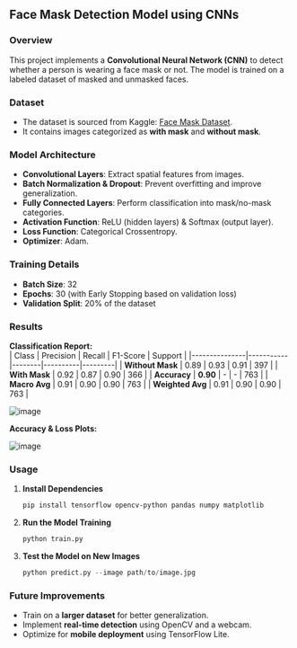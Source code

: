 ## **Face Mask Detection Model using CNNs**  

### **Overview**  
This project implements a **Convolutional Neural Network (CNN)** to detect whether a person is wearing a face mask or not. The model is trained on a labeled dataset of masked and unmasked faces.  

### **Dataset**  
- The dataset is sourced from Kaggle: [Face Mask Dataset](https://www.kaggle.com/datasets/omkargurav/face-mask-dataset).  
- It contains images categorized as **with mask** and **without mask**.  

### **Model Architecture**  
- **Convolutional Layers**: Extract spatial features from images.  
- **Batch Normalization & Dropout**: Prevent overfitting and improve generalization.  
- **Fully Connected Layers**: Perform classification into mask/no-mask categories.  
- **Activation Function**: ReLU (hidden layers) & Softmax (output layer).  
- **Loss Function**: Categorical Crossentropy.  
- **Optimizer**: Adam.  

### **Training Details**  
- **Batch Size**: 32  
- **Epochs**: 30 (with Early Stopping based on validation loss)  
- **Validation Split**: 20% of the dataset  

### **Results**  
**Classification Report:**  
| Class          | Precision | Recall | F1-Score | Support |
|---------------|-----------|--------|----------|---------|
| **Without Mask** | 0.89      | 0.93   | 0.91     | 397     |
| **With Mask**    | 0.92      | 0.87   | 0.90     | 366     |
| **Accuracy**     | **0.90**  | -      | -        | 763     |
| **Macro Avg**    | 0.91      | 0.90   | 0.90     | 763     |
| **Weighted Avg** | 0.91      | 0.90   | 0.90     | 763     |

![image](https://github.com/user-attachments/assets/f15a7579-800d-4e28-888c-adf0edfb6340)

**Accuracy & Loss Plots:** 

![image](https://github.com/user-attachments/assets/330ea467-7030-4f21-b6ae-8dc09046d912)

### **Usage**  
1. **Install Dependencies**  
   ```bash
   pip install tensorflow opencv-python pandas numpy matplotlib
   ```
2. **Run the Model Training**  
   ```python
   python train.py
   ```
3. **Test the Model on New Images**  
   ```python
   python predict.py --image path/to/image.jpg
   ```

### **Future Improvements**  
- Train on a **larger dataset** for better generalization.  
- Implement **real-time detection** using OpenCV and a webcam.  
- Optimize for **mobile deployment** using TensorFlow Lite.  

